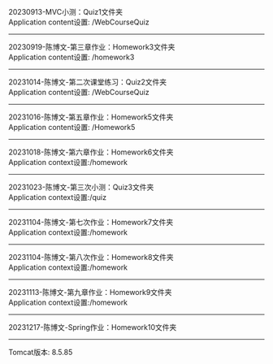 
20230913-MVC小测：Quiz1文件夹<br>
Application content设置: /WebCourseQuiz
<hr>
20230919-陈博文-第三章作业：Homework3文件夹<br>
Application content设置: /homework3
<hr>
20231014-陈博文-第二次课堂练习：Quiz2文件夹<br>
Application content设置: /WebCourseQuiz
<hr>
20231016-陈博文-第五章作业：Homework5文件夹<br>
Application content设置: /Homework5
<hr>
20231018-陈博文-第六章作业：Homework6文件夹<br>
Application context设置:/homework
<hr>
20231023-陈博文-第三次小测：Quiz3文件夹<br>
Application context设置:/quiz
<hr>
20231104-陈博文-第七次作业：Homework7文件夹<br>
Application context设置:/homework
<hr>
20231104-陈博文-第八次作业：Homework8文件夹<br>
Application context设置:/homework
<hr>
20231113-陈博文-第九章作业：Homework9文件夹<br>
Application context设置:/homework
<hr>
20231217-陈博文-Spring作业：Homework10文件夹<br>


<hr>
Tomcat版本: 8.5.85


